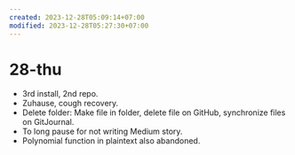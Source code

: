 ```yaml
---
created: 2023-12-28T05:09:14+07:00
modified: 2023-12-28T05:27:30+07:00
---
```


# 28-thu

+ 3rd install, 2nd repo.
+ Zuhause, cough recovery.
+ Delete folder: Make file in folder, delete file on GitHub, synchronize files on GitJournal.
+ To long pause for not writing Medium story.
+ Polynomial function in plaintext also abandoned.
